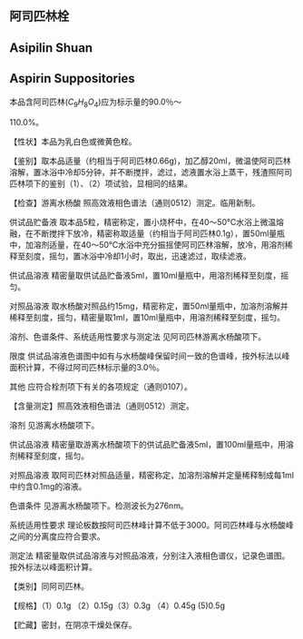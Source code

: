 ## 阿司匹林栓

## Asipilin Shuan

## Aspirin Suppositories

本品含阿司匹林$(C_{9}H_{8}O_{4})$应为标示量的90.0％～

110.0%。

【性状】本品为乳白色或微黄色栓。

【鉴别】取本品适量（约相当于阿司匹林0.66g)，加乙醇20ml，微温使阿司匹林溶解，置冰浴中冷却5分钟，并不断搅拌，滤过，滤液置水浴上蒸干，残渣照阿司匹林项下的鉴别（1）、（2）项试验，显相同的结果。

【检查】游离水杨酸 照高效液相色谱法（通则0512）测定。临用新制。

供试品贮备液 取本品5粒，精密称定，置小烧杯中，在40～50℃水浴上微温熔融，在不断搅拌下放冷，精密称取适量（约相当于阿司匹林0.1g），置50ml量瓶中，加溶剂适量，在40～50℃水浴中充分振摇使阿司匹林溶解，放冷，用溶剂稀释至刻度，摇匀，置冰浴中冷却1小时，取出，迅速滤过，取续滤液。

供试品溶液 精密量取供试品贮备液5ml，置10ml量瓶中，用溶剂稀释至刻度，摇匀。

对照品溶液 取水杨酸对照品约15mg，精密称定，置50ml量瓶中，加溶剂溶解并稀释至刻度，摇匀，精密量取1ml，置10ml量瓶中，用溶剂稀释至刻度，摇匀。

溶剂、色谱条件、系统适用性要求与测定法 见阿司匹林游离水杨酸项下。

限度 供试品溶液色谱图中如有与水杨酸峰保留时间一致的色谱峰，按外标法以峰面积计算，不得过阿司匹林标示量的3.0％。

其他 应符合栓剂项下有关的各项规定（通则0107）。

【含量测定】照高效液相色谱法（通则0512）测定。

溶剂 见游离水杨酸项下。

供试品溶液 精密量取游离水杨酸项下的供试品贮备液5ml，置100ml量瓶中，用溶剂稀释至刻度，摇匀。

对照品溶液 取阿司匹林对照品适量，精密称定，加溶剂溶解并定量稀释制成每1ml中约含0.1mg的溶液。

色谱条件 见游离水杨酸项下。检测波长为276nm。

系统适用性要求 理论板数按阿司匹林峰计算不低于3000。阿司匹林峰与水杨酸峰之间的分离度应符合要求。

测定法 精密量取供试品溶液与对照品溶液，分别注入液相色谱仪，记录色谱图。按外标法以峰面积计算。

【类别】同阿司匹林。

【规格】（1）0.1g （2）0.15g（3）0.3g （4）0.45g (5)0.5g

【贮藏】密封，在阴凉干燥处保存。